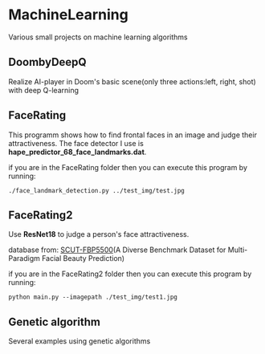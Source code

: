 # MachineLearning
Various small projects on machine learning algorithms

## DoombyDeepQ
Realize AI-player in Doom's basic scene(only three actions:left, right, shot) with deep Q-learning

## FaceRating
This programm shows how to find frontal faces in an image and judge their attractiveness. The face detector I use is **hape_predictor_68_face_landmarks.dat**.


if you are in the FaceRating folder then you can execute this program by running:

```
./face_landmark_detection.py ../test_img/test.jpg
```

## FaceRating2
Use **ResNet18** to judge a person's face attractiveness.

database from: [SCUT-FBP5500](https://github.com/HCIILAB/SCUT-FBP5500-Database-Release)(A Diverse Benchmark Dataset for Multi-Paradigm Facial Beauty Prediction)

if you are in the FaceRating2 folder then you can execute this program by running:

```
python main.py --imagepath ./test_img/test1.jpg
```

## Genetic algorithm

Several examples using genetic algorithms
